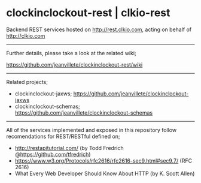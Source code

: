 # clockinclockout-rest | clkio-rest

Backend REST services hosted on http://rest.clkio.com, acting on behalf of http://clkio.com

***

Further details, please take a look at the related wiki;

https://github.com/jeanvillete/clockinclockout-rest/wiki

***

Related projects;
- clockinclockout-jaxws; https://github.com/jeanvillete/clockinclockout-jaxws
- clockinclockout-schemas; https://github.com/jeanvillete/clockinclockout-schemas

***

All of the services implemented and exposed in this repository follow recomendations for REST/RESTful defined on;
- http://restapitutorial.com/ (by Todd Fredrich @https://github.com/tfredrich)
- https://www.w3.org/Protocols/rfc2616/rfc2616-sec9.html#sec9.7/ (RFC 2616)
- What Every Web Developer Should Know About HTTP (by K. Scott Allen)
